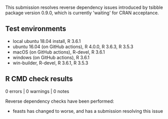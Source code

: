 This submission resolves reverse dependency issues introduced by tsibble package
version 0.9.0, which is currently 'waiting' for CRAN acceptance.

## Test environments
* local ubuntu 18.04 install, R 3.6.1
* ubuntu 16.04 (on GitHub actions), R 4.0.0, R 3.6.3, R 3.5.3
* macOS (on GitHub actions), R-devel, R 3.6.1
* windows (on GitHub actions), R 3.6.1
* win-builder, R-devel, R 3.6.1, R 3.5.3

## R CMD check results

0 errors | 0 warnings | 0 notes

Reverse dependency checks have been performed:
* feasts has changed to worse, and has a submission resolving this issue
